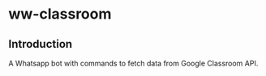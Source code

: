 # ww-classroom
## Introduction
A Whatsapp bot with commands to fetch data from Google Classroom API.
